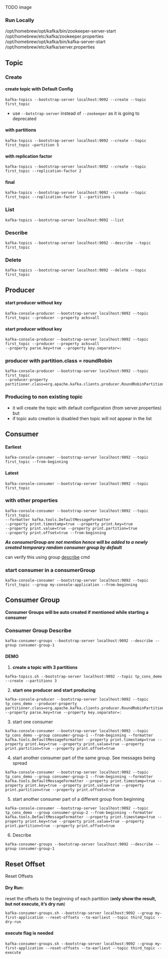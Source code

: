 TODO image

### Run Locally

/opt/homebrew/opt/kafka/bin/zookeeper-server-start /opt/homebrew/etc/kafka/zookeeper.properties
/opt/homebrew/opt/kafka/bin/kafka-server-start /opt/homebrew/etc/kafka/server.properties

## Topic

### Create

#### create topic with Default Config

 ``` 
 kafka-topics --bootstrap-server localhost:9092 --create --topic first_topic
```

- use `--botstrap-server` instead of `--zookeeper` as it is going to deprecated

#### with partitions

```
kafka-topics --bootstrap-server localhost:9092 --create --topic first_topic —partition 5
```

#### with replication factor

```
kafka-topics --bootstrap-server localhost:9092 --create --topic first_topic --replication-factor 2
```

#### final

```
kafka-topics --bootstrap-server localhost:9092 --create --topic first_topic --replication-factor 1 --partitions 1
```

### List

```
kafka-topics --bootstrap-server localhost:9092 --list
```

### Describe

```
kafka-topics --bootstrap-server localhost:9092 --describe --topic first_topic
```

### Delete

```
kafka-topics --bootstrap-server localhost:9092 --delete --topic first_topic
```

## Producer

#### start producer without key

```
kafka-console-producer --bootstrap-server localhost:9092 --topic first_topic --producer --property acks=all
```

#### start producer without key

```
kafka-console-producer --bootstrap-server localhost:9092 --topic first_topic --producer --property acks=all 
--property parse.key=true --property key.separator=:
```

### producer with partition.class = roundRobin

```
kafka-console-producer --bootstrap-server localhost:9092 --topic first_topic 
--producer-property partitioner.class=org.apache.kafka.clients.producer.RoundRobinPartitioner
```

### Producing to non existing topic

- it will create the topic with default configuration (from server.properties) but
- if topic auto creation is disabled then topic will not appear in the list

## Consumer

#### Earliest

```
kafka-console-consumer --bootstrap-server localhost:9092 --topic first_topic --from-beginning
```

#### Latest

```
kafka-console-consumer --bootstrap-server localhost:9092 --topic first_topic
```

### with other properties

```
kafka-console-consumer --bootstrap-server localhost:9092 --topic first_topic 
--formatter kafka.tools.DefaultMessageFormatter 
--property print.timestamp=true --property print.key=true 
--property print.value=true --property print.partition=true 
--property print.offset=true --from-beginning
```

_**As consumerGroup are not mention hence will be added to a newly created temporary random consumer group by default**_

can verify this using group [describe](#consumer-group-describe) cmd

### start consumer in a consumerGroup

```
kafka-console-consumer --bootstrap-server localhost:9092 --topic first_topic --group my-console-application --from-beginning
```

## Consumer Group

**Consumer Groups will be auto created if mentioned while starting a consumer**

### Consumer Group Describe

```
kafka-consumer-groups --bootstrap-server localhost:9092 --describe --group consumer-group-1
```

#### DEMO

1. **create a topic with 3 partitions**

```
kafka-topics.sh --bootstrap-server localhost:9092 --topic tp_cons_demo --create --partitions 3
```

2. **start one producer and start producing**

```
kafka-console-producer --bootstrap-server localhost:9092 --topic tp_cons_demo --producer-property partitioner.class=org.apache.kafka.clients.producer.RoundRobinPartitioner --property parse.key=true --property key.separator=:
```

3. start one consumer

```
kafka-console-consumer --bootstrap-server localhost:9092 --topic tp_cons_demo --group consumer-group-1 --from-beginning --formatter kafka.tools.DefaultMessageFormatter --property print.timestamp=true --property print.key=true --property print.value=true --property print.partition=true --property print.offset=true
```

4. start another consumer part of the same group. See messages being spread

```
kafka-console-consumer --bootstrap-server localhost:9092 --topic tp_cons_demo --group consumer-group-1 --from-beginning --formatter kafka.tools.DefaultMessageFormatter --property print.timestamp=true --property print.key=true --property print.value=true --property print.partition=true --property print.offset=true
```

5. start another consumer part of a different group from beginning

```
kafka-console-consumer --bootstrap-server localhost:9092 --topic tp_cons_demo --group consumer-group-2 --from-beginning --formatter kafka.tools.DefaultMessageFormatter --property print.timestamp=true --property print.key=true --property print.value=true --property print.partition=true --property print.offset=true
```

6. Describe

```
kafka-consumer-groups --bootstrap-server localhost:9092 --describe --group consumer-group-1
```

## Reset Offset

Reset Offsets

#### Dry Run:

reset the offsets to the beginning of each partition (**only show the result, but not execute, it’s dry run**)

```
kafka-consumer-groups.sh --bootstrap-server localhost:9092 --group my-first-application --reset-offsets --to-earliest --topic third_topic --dry-run
```

#### execute flag is needed

```
kafka-consumer-groups.sh --bootstrap-server localhost:9092 --group my-first-application --reset-offsets --to-earliest --topic third_topic --execute
```